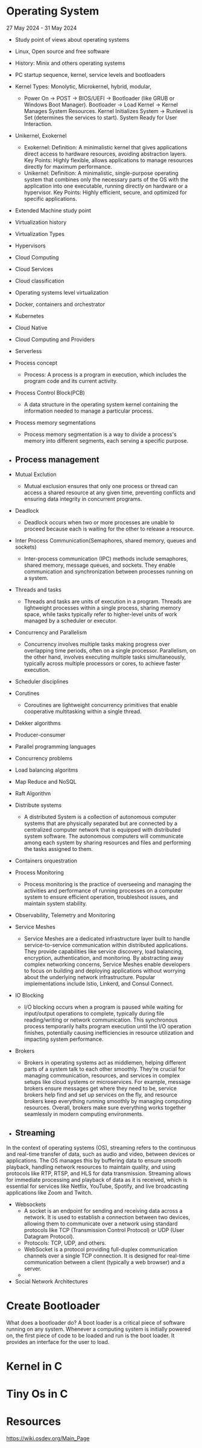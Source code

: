 # Operating System

27 May 2024 - 31 May 2024

- Study point of views about operating systems
- Linux, Open source and free software
- History: Minix and others operating systems
- PC startup sequence, kernel, service levels and bootloaders
- Kernel Types: Monolytic, Microkernel, hybrid, modular,
  - Power On → POST → BIOS/UEFI → Bootloader (like GRUB or Windows Boot Manager).
Bootloader → Load Kernel → Kernel Manages System Resources.
Kernel Initializes System → Runlevel is Set (determines the services to start).
System Ready for User Interaction.

- Unikernel, Exokernel
  - Exokernel: Definition: A minimalistic kernel that gives applications direct access to hardware resources, avoiding abstraction layers.
Key Points: Highly flexible, allows applications to manage resources directly for maximum performance.
  - Unikernel: Definition: A minimalistic, single-purpose operating system that combines only the necessary parts of the OS with the application into one executable, running directly on hardware or a hypervisor.
Key Points: Highly efficient, secure, and optimized for specific applications.

- Extended Machine study point
- Virtualization history
- Virtualization Types
- Hypervisors
- Cloud Computing
- Cloud Services
- Cloud classification
- Operating systems level virtualization
- Docker, containers and orchestrator
- Kubernetes
- Cloud Native
- Cloud Computing and Providers
- Serverless
- Process concept
  - Process: A process is a program in execution, which includes the program code and its current activity.
- Process Control Block(PCB)
  - A data structure in the operating system kernel containing the information needed to manage a particular process.
- Process memory segmentations
  - Process memory segmentation is a way to divide a process's memory into different segments, each serving a specific purpose. 
- Process management
  - 
- Mutual Exclution
  - Mutual exclusion ensures that only one process or thread can access a shared resource at any given time, preventing conflicts and ensuring data integrity in concurrent programs.
- Deadlock
  - Deadlock occurs when two or more processes are unable to proceed because each is waiting for the other to release a resource.
- Inter Process Communication(Semaphores, shared memory, queues and sockets)
  - Inter-process communication (IPC) methods include semaphores, shared memory, message queues, and sockets. They enable communication and synchronization between processes running on a system.
- Threads and tasks
  - Threads and tasks are units of execution in a program. Threads are lightweight processes within a single process, sharing memory space, while tasks typically refer to higher-level units of work managed by a scheduler or executor.
- Concurrency and Parallelism
  - Concurrency involves multiple tasks making progress over overlapping time periods, often on a single processor. Parallelism, on the other hand, involves executing multiple tasks simultaneously, typically across multiple processors or cores, to achieve faster execution.
- Scheduler disciplines
- Corutines
  - Coroutines are lightweight concurrency primitives that enable cooperative multitasking within a single thread.
- Dekker algorithms
- Producer-consumer
- Parallel programming languages
- Concurrency problems
- Load balancing algoritms
- Map Reduce and NoSQL
- Raft Algorithm
- Distribute systems
  - A distributed System is a collection of autonomous computer systems that are physically separated but are connected by a centralized computer network that is equipped with distributed system software. The autonomous computers will communicate among each system by sharing resources and files and performing the tasks assigned to them.
- Containers orquestration
- Process Monitoring
  - Process monitoring is the practice of overseeing and managing the activities and performance of running processes on a computer system to ensure efficient operation, troubleshoot issues, and maintain system stability.
- Observability, Telemetry and Monitoring
- Service Meshes
  - Service Meshes are a dedicated infrastructure layer built to handle service-to-service communication within distributed applications. They provide capabilities like service discovery, load balancing, encryption, authentication, and monitoring. By abstracting away complex networking concerns, Service Meshes enable developers to focus on building and deploying applications without worrying about the underlying network infrastructure. Popular implementations include Istio, Linkerd, and Consul Connect.
- IO Blocking
  - I/O blocking occurs when a program is paused while waiting for input/output operations to complete, typically during file reading/writing or network communication. This synchronous process temporarily halts program execution until the I/O operation finishes, potentially causing inefficiencies in resource utilization and impacting system performance.
- Brokers
  - Brokers in operating systems act as middlemen, helping different parts of a system talk to each other smoothly. They're crucial for managing communication, resources, and services in complex setups like cloud systems or microservices. For example, message brokers ensure messages get where they need to be, service brokers help find and set up services on the fly, and resource brokers keep everything running smoothly by managing computing resources. Overall, brokers make sure everything works together seamlessly in modern computing environments.
- Streaming
  - 
In the context of operating systems (OS), streaming refers to the continuous and real-time transfer of data, such as audio and video, between devices or applications. The OS manages this by buffering data to ensure smooth playback, handling network resources to maintain quality, and using protocols like RTP, RTSP, and HLS for data transmission. Streaming allows for immediate processing and playback of data as it is received, which is essential for services like Netflix, YouTube, Spotify, and live broadcasting applications like Zoom and Twitch.
- Websockets 
  - A socket is an endpoint for sending and receiving data across a network. It is used to establish a connection between two devices, allowing them to communicate over a network using standard protocols like TCP (Transmission Control Protocol) or UDP (User Datagram Protocol).
  - Protocols: TCP, UDP, and others.
  - WebSocket is a protocol providing full-duplex communication channels over a single TCP connection. It is designed for real-time communication between a client (typically a web browser) and a server.
  - 
- Social Network Architectures




# Create Bootloader

What does a bootloader do?
A boot loader is a critical piece of software running on any system. Whenever a computing system is initially powered on, the first piece of code to be loaded and run is the boot loader. It provides an interface for the user to load.

# Kernel in C

# Tiny Os in C

# Resources
https://wiki.osdev.org/Main_Page
